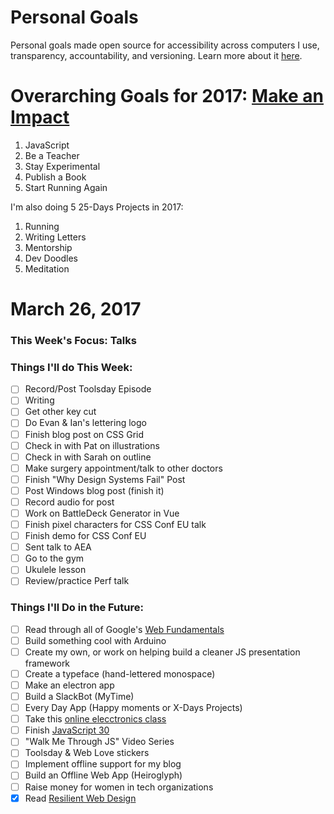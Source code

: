 Personal Goals
==============

Personal goals made open source for accessibility across computers I use, transparency, accountability, and versioning. Learn more about it [here](http://una.im/personal-goals-guide).

# Overarching Goals for 2017: [Make an Impact](http://una.im/2016-review/)
1. JavaScript
2. Be a Teacher
3. Stay Experimental
4. Publish a Book
5. Start Running Again

I'm also doing 5 25-Days Projects in 2017:

1. Running
2. Writing Letters
3. Mentorship
4. Dev Doodles
5. Meditation

# March 26, 2017

### This Week's Focus: Talks

### Things I'll do This Week:

- [ ] Record/Post Toolsday Episode
- [ ] Writing
- [ ] Get other key cut
- [ ] Do Evan & Ian's lettering logo
- [ ] Finish blog post on CSS Grid
- [ ] Check in with Pat on illustrations
- [ ] Check in with Sarah on outline
- [ ] Make surgery appointment/talk to other doctors
- [ ] Finish "Why Design Systems Fail" Post
- [ ] Post Windows blog post (finish it)
- [ ] Record audio for post
- [ ] Work on BattleDeck Generator in Vue
- [ ] Finish pixel characters for CSS Conf EU talk
- [ ] Finish demo for CSS Conf EU
- [ ] Sent talk to AEA
- [ ] Go to the gym
- [ ] Ukulele lesson
- [ ] Review/practice Perf talk

### Things I'll Do in the Future:

- [ ] Read through all of Google's [Web Fundamentals](https://developers.google.com/web/fundamentals/)
- [ ] Build something cool with Arduino
- [ ] Create my own, or work on helping build a cleaner JS presentation framework
- [ ] Create a typeface (hand-lettered monospace)
- [ ] Make an electron app
- [ ] Build a SlackBot (MyTime)
- [ ] Every Day App (Happy moments or X-Days Projects)
- [ ] Take this [online elecctronics class](http://www.instructables.com/class/Electronics-Class/)
- [ ] Finish [JavaScript 30](https://javascript30.com/)
- [ ] "Walk Me Through JS" Video Series
- [ ] Toolsday & Web Love stickers
- [ ] Implement offline support for my blog
- [ ] Build an Offline Web App (Heiroglyph)
- [ ] Raise money for women in tech organizations
- [x] Read [Resilient Web Design](https://resilientwebdesign.com/)
